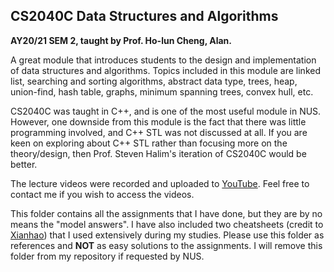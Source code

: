 ## CS2040C Data Structures and Algorithms

**AY20/21 SEM 2, taught by Prof. Ho-lun Cheng, Alan.**

A great module that introduces students to the design and implementation of 
data structures and algorithms. Topics included in this module are linked list, 
searching and sorting algorithms, abstract data type, trees, heap, union-find, 
hash table, graphs, minimum spanning trees, convex hull, etc.

CS2040C was taught in C++, and is one of the most useful module in NUS. 
However, one downside from this module is the fact that there was little 
programming involved, and C++ STL was not discussed at all. If you are keen on 
exploring about C++ STL rather than focusing more on the theory/design, then 
Prof. Steven Halim's iteration of CS2040C would be better.

The lecture videos were recorded and uploaded to [YouTube](https://www.youtube.com/). Feel free to contact me if you wish to access the videos.

This folder contains all the assignments that I have done, but they are by no 
means the "model answers". I have also included two cheatsheets (credit to 
[Xianhao](https://www.comp.nus.edu.sg/~xianhao/)) that I used extensively 
during my studies. Please use this folder as references and **NOT** as easy 
solutions to the assignments. I will remove this folder from my repository if 
requested by NUS.
